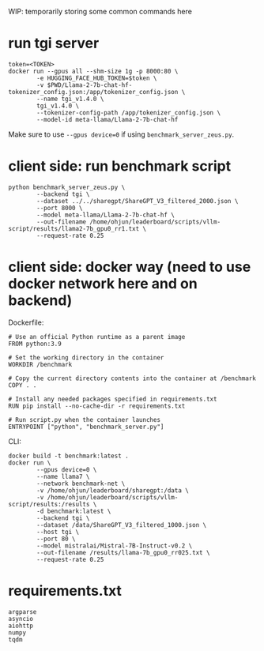 WIP: temporarily storing some common commands here

# run tgi server
```
token=<TOKEN>
docker run --gpus all --shm-size 1g -p 8000:80 \
        -e HUGGING_FACE_HUB_TOKEN=$token \
        -v $PWD/Llama-2-7b-chat-hf-tokenizer_config.json:/app/tokenizer_config.json \
        --name tgi_v1.4.0 \
        tgi_v1.4.0 \
        --tokenizer-config-path /app/tokenizer_config.json \
        --model-id meta-llama/Llama-2-7b-chat-hf
```
Make sure to use `--gpus device=0` if using `benchmark_server_zeus.py`.

# client side: run benchmark script
```
python benchmark_server_zeus.py \
        --backend tgi \
        --dataset ../../sharegpt/ShareGPT_V3_filtered_2000.json \
        --port 8000 \
        --model meta-llama/Llama-2-7b-chat-hf \
        --out-filename /home/ohjun/leaderboard/scripts/vllm-script/results/llama2-7b_gpu0_rr1.txt \
        --request-rate 0.25
```

# client side: docker way (need to use docker network here and on backend)
Dockerfile:
```
# Use an official Python runtime as a parent image
FROM python:3.9

# Set the working directory in the container
WORKDIR /benchmark

# Copy the current directory contents into the container at /benchmark
COPY . .

# Install any needed packages specified in requirements.txt
RUN pip install --no-cache-dir -r requirements.txt

# Run script.py when the container launches
ENTRYPOINT ["python", "benchmark_server.py"]
```
CLI:
```
docker build -t benchmark:latest .
docker run \
        --gpus device=0 \
        --name llama7 \
        --network benchmark-net \
        -v /home/ohjun/leaderboard/sharegpt:/data \
        -v /home/ohjun/leaderboard/scripts/vllm-script/results:/results \
        -d benchmark:latest \
        --backend tgi \
        --dataset /data/ShareGPT_V3_filtered_1000.json \
        --host tgi \
        --port 80 \
        --model mistralai/Mistral-7B-Instruct-v0.2 \
        --out-filename /results/llama-7b_gpu0_rr025.txt \
        --request-rate 0.25
```

# requirements.txt
```
argparse
asyncio
aiohttp
numpy
tqdm
```